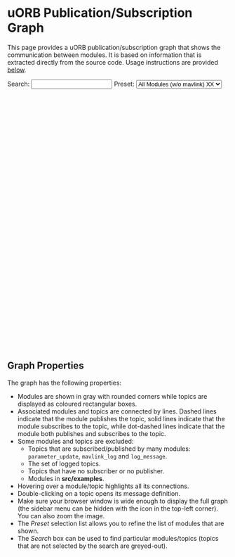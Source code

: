 # uORB Publication/Subscription Graph

This page provides a uORB publication/subscription graph that shows the communication between modules.
It is based on information that is extracted directly from the source code.
Usage instructions are provided [below](#graph-properties).


Search: <input id="search" type="text" >
Preset: <select id ="select-graph" name="select-graph">
    <option value='./graph_full_no_mavlink.json'>All Modules (w/o mavlink) XX</option>
    <option value='../graph_full.json'>REL All Modules</option>
    <option value='./graph_px4_sitl.json'>SITL Modules</option>
    <option value='/graph_px4_fmu-v5.json'>FMUv5 Modules</option>
    <option value='./graph_px4_fmu-v4.json'>FMUv4 Modules</option>
    <option value='./graph_px4_fmu-v2.json'>FMUv2 Modules</option>
</select>
<br/>
<svg id="svg-graph" width="1200" height="1400" style="text-align: center; margin-left: -230px; margin-right: -230px;"></svg>
<script type="application/javascript" src="https://cdn.jsdelivr.net/gh/hamishwillee/PX4-user_guide@e5f7618/en/middleware/uorb_graph.js" asysc></script>

<!-- https://github.com/hamishwillee/PX4-user_guide/blob/v1.22/.vuepress/public/en/middleware/uorb_graph.js -->
<!-- <script type="application/javascript" src="uorb_graph.js" asysc></script> -->


## Graph Properties

The graph has the following properties:

- Modules are shown in gray with rounded corners while topics are displayed as coloured rectangular boxes.
- Associated modules and topics are connected by lines.
  Dashed lines indicate that the module publishes the topic, solid lines indicate that the module subscribes to the topic, while dot-dashed lines indicate that the module both publishes and subscribes to the topic.
- Some modules and topics are excluded:
  - Topics that are subscribed/published by many modules: `parameter_update`, `mavlink_log` and `log_message`.
  - The set of logged topics.
  - Topics that have no subscriber or no publisher.
  - Modules in **src/examples**.
- Hovering over a module/topic highlights all its connections.
- Double-clicking on a topic opens its message definition.
- Make sure your browser window is wide enough to display the full graph (the sidebar menu can be hidden with the icon in the top-left corner).
  You can also zoom the image.
- The *Preset* selection list allows you to refine the list of modules that are shown.
- The *Search* box can be used to find particular modules/topics (topics that are not selected by the search are greyed-out).


